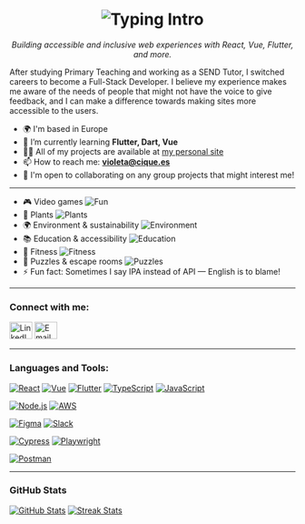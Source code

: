 <h1 align="center">
  <img src="https://readme-typing-svg.herokuapp.com?font=Fira+Code&size=28&pause=1000&color=7F5AF0&center=true&vCenter=true&width=600&lines=Hi+👋+I'm+Violeta;Full-Stack+Developer+from+Madrid" alt="Typing Intro">
</h1>
  <p align="center"><em>Building accessible and inclusive web experiences with React, Vue, Flutter, and more.</em></p>

After studying Primary Teaching and working as a SEND Tutor, I switched careers to become a Full-Stack Developer. I believe my experience makes me aware of the needs of people that might not have the voice to give feedback, and I can make a difference towards making sites more accessible to the users.

- 🌍 I'm based in Europe
- 🌱 I’m currently learning **Flutter, Dart, Vue**
- 👩‍💻 All of my projects are available at [my personal site](https://violeta.cique.es/)
- 📫 How to reach me: **violeta@cique.es**
- 🤝 I'm open to collaborating on any group projects that might interest me!

---

<ul>
  <li>🎮 Video games <img src="https://img.shields.io/badge/Fun-High-ff69b4?style=flat-square" alt="Fun"/></li>
  <li>🌱 Plants <img src="https://img.shields.io/badge/Relaxing-Yes-76c893?style=flat-square" alt="Plants"/></li>
  <li>🌍 Environment & sustainability <img src="https://img.shields.io/badge/Impact-Positive-4caf50?style=flat-square" alt="Environment"/></li>
  <li>📚 Education & accessibility <img src="https://img.shields.io/badge/Passion-High-f4c430?style=flat-square" alt="Education"/></li>
  <li>💪 Fitness <img src="https://img.shields.io/badge/Healthy-Yes-ff4500?style=flat-square" alt="Fitness"/></li>
  <li>🧩 Puzzles & escape rooms <img src="https://img.shields.io/badge/Challenging-Yes-1e90ff?style=flat-square" alt="Puzzles"/></li>
  <li>⚡ Fun fact: Sometimes I say IPA instead of API — English is to blame!</li>
</ul>

---

<h3 align="left">Connect with me:</h3>
<p align="left">
  <a href="https://linkedin.com/in/violeta-cf" target="_blank"><img src="https://raw.githubusercontent.com/rahuldkjain/github-profile-readme-generator/master/src/images/icons/Social/linked-in-alt.svg" alt="LinkedIn" height="30" width="40" /></a>
  <a href="mailto:violeta@cique.es"><img src="https://cdn-icons-png.flaticon.com/512/732/732200.png" alt="Email" height="30" width="40"/></a>
</p>

---

<h3 align="left">Languages and Tools:</h3>
<p align="left">
  <!-- Frontend -->
  <a href="https://reactjs.org/" target="_blank"><img src="https://img.shields.io/badge/React-61DAFB?style=for-the-badge&logo=react&logoColor=black" alt="React"/></a>
  <a href="https://vuejs.org/" target="_blank"><img src="https://img.shields.io/badge/Vue-4FC08D?style=for-the-badge&logo=vue.js&logoColor=white" alt="Vue"/></a>
  <a href="https://flutter.dev/" target="_blank"><img src="https://img.shields.io/badge/Flutter-02569B?style=for-the-badge&logo=flutter&logoColor=white" alt="Flutter"/></a>
  <a href="https://www.typescriptlang.org/" target="_blank"><img src="https://img.shields.io/badge/TypeScript-3178C6?style=for-the-badge&logo=typescript&logoColor=white" alt="TypeScript"/></a>
  <a href="https://developer.mozilla.org/en-US/docs/Web/JavaScript" target="_blank"><img src="https://img.shields.io/badge/JavaScript-F7DF1E?style=for-the-badge&logo=javascript&logoColor=black" alt="JavaScript"/></a>

  <!-- Backend / Cloud -->
  <a href="https://nodejs.org/" target="_blank"><img src="https://img.shields.io/badge/Node.js-339933?style=for-the-badge&logo=node.js&logoColor=white" alt="Node.js"/></a>
  <a href="https://aws.amazon.com/" target="_blank"><img src="https://img.shields.io/badge/AWS-232F3E?style=for-the-badge&logo=amazon-aws&logoColor=white" alt="AWS"/></a>

  <!-- Tools / Design -->
  <a href="https://www.figma.com/" target="_blank"><img src="https://img.shields.io/badge/Figma-F24E1E?style=for-the-badge&logo=figma&logoColor=white" alt="Figma"/></a>
  <a href="https://slack.com/" target="_blank"><img src="https://img.shields.io/badge/Slack-4A154B?style=for-the-badge&logo=slack&logoColor=white" alt="Slack"/></a>

  <!-- Testing -->
  <a href="https://www.cypress.io/" target="_blank"><img src="https://img.shields.io/badge/Cypress-17202C?style=for-the-badge&logo=cypress&logoColor=white" alt="Cypress"/></a>
  <a href="https://playwright.dev/" target="_blank"><img src="https://img.shields.io/badge/Playwright-000000?style=for-the-badge&logo=playwright&logoColor=white" alt="Playwright"/></a>

  <!-- API / Postman -->
  <a href="https://www.postman.com/" target="_blank"><img src="https://img.shields.io/badge/Postman-FF6C37?style=for-the-badge&logo=postman&logoColor=white" alt="Postman"/></a>
</p>

---

<h3 align="left">GitHub Stats</h3>
<p align="left">
  <a href="http://www.github.com/violetacf"><img src="https://github-readme-stats.vercel.app/api?username=violetacf&show_icons=true&count_private=true&title_color=0891b2&text_color=a855f7&icon_color=14b8a6&bg_color=181824&hide_border=true" alt="GitHub Stats" /></a>
  <a href="http://www.github.com/violetacf"><img src="https://github-readme-streak-stats.herokuapp.com/?user=violetacf&stroke=a855f7&background=181824&ring=0891b2&fire=0891b2&currStreakNum=a855f7&currStreakLabel=0891b2&sideNums=a855f7&sideLabels=a855f7&dates=a855f7&hide_border=true" alt="Streak Stats" /></a>
</p>
